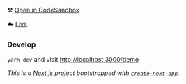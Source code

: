 ⚒ [Open in CodeSandbox](https://codesandbox.io/s/affectionate-proskuriakova-rv10o?initialpath=%2Fdemo&module=%2Fpages%2F%5Bslug%5D.js)

☁️ [Live](https://quiz.vojta.vercel.app/demo)

### Develop
`yarn dev` and visit [http://localhost:3000/demo](http://localhost:3000/demo)



_This is a [Next.js](https://nextjs.org/) project bootstrapped with [`create-next-app`](https://github.com/vercel/next.js/tree/canary/packages/create-next-app)._
